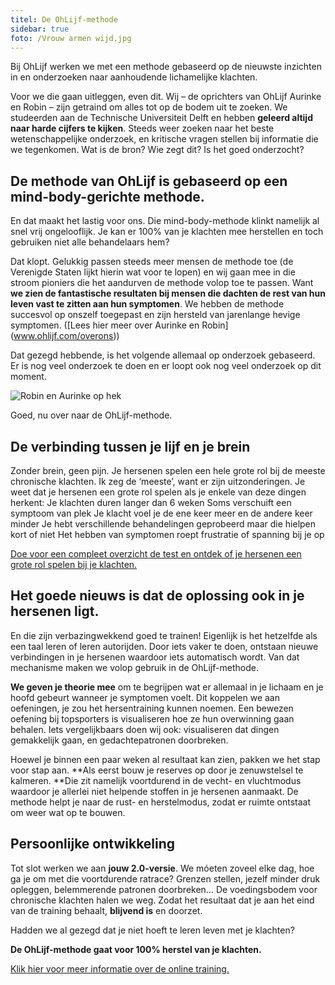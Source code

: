 ```yaml
---
titel: De OhLijf-methode
sidebar: true
foto: /Vrouw armen wijd.jpg
---
```


Bij OhLijf werken we met een methode gebaseerd op de nieuwste inzichten in en onderzoeken naar aanhoudende lichamelijke klachten.
 
Voor we die gaan uitleggen, even dit. Wij – de oprichters van OhLijf Aurinke en Robin – zijn getraind om alles tot op de bodem uit te zoeken. We studeerden aan de Technische Universiteit Delft en hebben **geleerd altijd naar harde cijfers te kijken**. Steeds weer zoeken naar het beste wetenschappelijke onderzoek, en kritische vragen stellen bij informatie die we tegenkomen. Wat is de bron? Wie zegt dit? Is het goed onderzocht?
 
## De methode van OhLijf is gebaseerd op een mind-body-gerichte methode.
En dat maakt het lastig voor ons. Die mind-body-methode klinkt namelijk al snel vrij ongelooflijk. Je kan er 100% van je klachten mee herstellen en toch gebruiken niet alle behandelaars hem?
 
Dat klopt. Gelukkig passen steeds meer mensen de methode toe (de Verenigde Staten lijkt hierin wat voor te lopen) en wij gaan mee in die stroom pioniers die het aandurven de methode volop toe te passen. Want **we zien de fantastische resultaten bij mensen die dachten de rest van hun leven vast te zitten aan hun symptomen**. We hebben de methode succesvol op onszelf toegepast en zijn hersteld van jarenlange hevige symptomen. ([Lees hier meer over Aurinke en Robin] (www.ohlijf.com/overons))
 
Dat gezegd hebbende, is het volgende allemaal op onderzoek gebaseerd. Er is nog veel onderzoek te doen en er loopt ook nog veel onderzoek op dit moment.

![Robin en Aurinke op hek](/boombast.jpeg)

Goed, nu over naar de OhLijf-methode.
 
## De verbinding tussen je lijf en je brein
Zonder brein, geen pijn. Je hersenen spelen een hele grote rol bij de meeste chronische klachten. Ik zeg de ‘meeste’, want er zijn uitzonderingen. Je weet dat je hersenen een grote rol spelen als je enkele van deze dingen herkent:
Je klachten duren langer dan 6 weken
Soms verschuift een symptoom van plek
Je klacht voel je de ene keer meer en de andere keer minder
Je hebt verschillende behandelingen geprobeerd maar die hielpen kort of niet
Het hebben van symptomen roept frustratie of spanning bij je op

[Doe voor een compleet overzicht de test en ontdek of je hersenen een grote rol spelen bij je klachten.](/test)

## Het goede nieuws is dat de oplossing ook in je hersenen ligt.
En die zijn verbazingwekkend goed te trainen! Eigenlijk is het hetzelfde als een taal leren of leren autorijden. Door iets vaker te doen, ontstaan nieuwe verbindingen in je hersenen waardoor iets automatisch wordt. Van dat mechanisme maken we volop gebruik in de OhLijf-methode.
 
**We geven je theorie mee** om te begrijpen wat er allemaal in je lichaam en je hoofd gebeurt wanneer je symptomen voelt. Dit koppelen we aan oefeningen, je zou het hersentraining kunnen noemen. Een bewezen oefening bij topsporters is visualiseren hoe ze hun overwinning gaan behalen. Iets vergelijkbaars doen wij ook: visualiseren dat dingen gemakkelijk gaan, en gedachtepatronen doorbreken.

Hoewel je binnen een paar weken al resultaat kan zien, pakken we het stap voor stap aan. **Als eerst bouw je reserves op door je zenuwstelsel te kalmeren. **Die zit namelijk voortdurend in de vecht- en vluchtmodus waardoor je allerlei niet helpende stoffen in je hersenen aanmaakt. De methode helpt je naar de rust- en herstelmodus, zodat er ruimte ontstaat om weer wat op te bouwen.

## Persoonlijke ontwikkeling
Tot slot werken we aan **jouw 2.0-versie**. We móeten zoveel elke dag, hoe ga je om met die voortdurende ratrace? Grenzen stellen, jezelf minder druk opleggen, belemmerende patronen doorbreken… De voedingsbodem voor chronische klachten halen we weg. Zodat het resultaat dat je aan het eind van de training behaalt, **blijvend is** en doorzet.

Hadden we al gezegd dat je niet hoeft te leren leven met je klachten?

**De OhLijf-methode gaat voor 100% herstel van je klachten.**
 
[Klik hier voor meer informatie over de online training.](/test)
